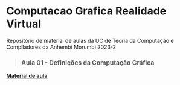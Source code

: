 # Computacao Grafica Realidade Virtual
Repositório de material de aulas da UC de Teoria da Computação e Compiladores da Anhembi Morumbi 2023-2
<br> 
> <h3><Strong>Aula 01 - Definições da Computação Gráfica    
<p><a href="https://github.com/fkakugawa/ComputacaoGraficaRealidadeVirtual/blob/main/CGRV_Aula01-Defini%C3%A7oesDaCG.pdf">Material de aula</a></p>
